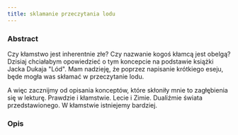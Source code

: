 ```yaml
---
title: sklamanie przeczytania lodu
---
```


### Abstract

Czy kłamstwo jest inherentnie złe?
Czy nazwanie kogoś kłamcą jest obelgą? Dzisiaj chciałabym opowiedzieć o tym koncepcie na podstawie książki Jacka Dukaja "Lód".
Mam nadzieję, że poprzez napisanie krótkiego eseju, będe mogła was skłamać w przeczytanie lodu.

A więc zacznijmy od opisania konceptów, które skłoniły mnie to zagłębienia się w lekturę.
Prawdzie i kłamstwie. Lecie i Zimie. Dualiźmie świata przedstawionego.
W kłamstwie istniejemy bardziej.



### Opis


